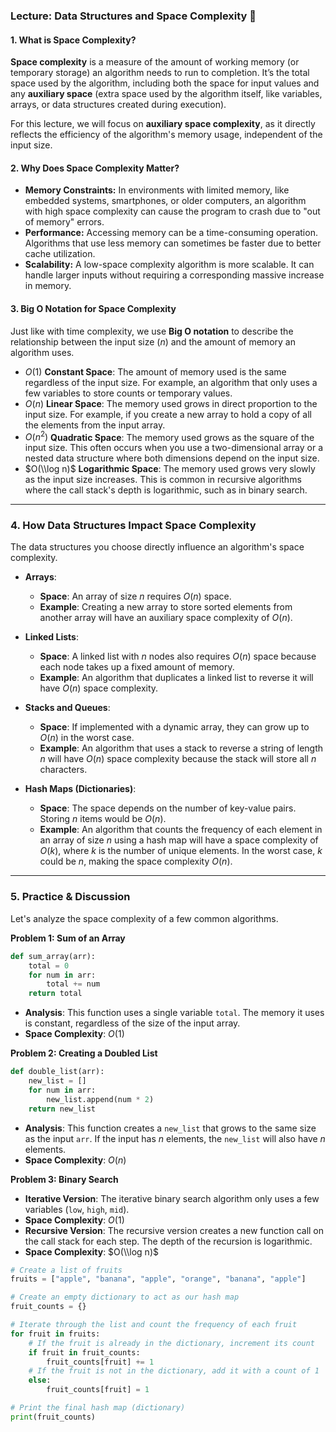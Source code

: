 ### **Lecture: Data Structures and Space Complexity** 🧠

#### **1. What is Space Complexity?**

**Space complexity** is a measure of the amount of working memory (or temporary storage) an algorithm needs to run to completion. It’s the total space used by the algorithm, including both the space for input values and any **auxiliary space** (extra space used by the algorithm itself, like variables, arrays, or data structures created during execution).

For this lecture, we will focus on **auxiliary space complexity**, as it directly reflects the efficiency of the algorithm's memory usage, independent of the input size.

#### **2. Why Does Space Complexity Matter?**

* **Memory Constraints:** In environments with limited memory, like embedded systems, smartphones, or older computers, an algorithm with high space complexity can cause the program to crash due to "out of memory" errors.
* **Performance:** Accessing memory can be a time-consuming operation. Algorithms that use less memory can sometimes be faster due to better cache utilization.
* **Scalability:** A low-space complexity algorithm is more scalable. It can handle larger inputs without requiring a corresponding massive increase in memory.

#### **3. Big O Notation for Space Complexity**

Just like with time complexity, we use **Big O notation** to describe the relationship between the input size ($n$) and the amount of memory an algorithm uses.

* $O(1)$ **Constant Space**: The amount of memory used is the same regardless of the input size. For example, an algorithm that only uses a few variables to store counts or temporary values.
* $O(n)$ **Linear Space**: The memory used grows in direct proportion to the input size. For example, if you create a new array to hold a copy of all the elements from the input array.
* $O(n^2)$ **Quadratic Space**: The memory used grows as the square of the input size. This often occurs when you use a two-dimensional array or a nested data structure where both dimensions depend on the input size.
* $O(\\log n)$ **Logarithmic Space**: The memory used grows very slowly as the input size increases. This is common in recursive algorithms where the call stack's depth is logarithmic, such as in binary search.

-----

### **4. How Data Structures Impact Space Complexity**

The data structures you choose directly influence an algorithm's space complexity.

* **Arrays**:

    * **Space**: An array of size $n$ requires $O(n)$ space.
    * **Example**: Creating a new array to store sorted elements from another array will have an auxiliary space complexity of $O(n)$.

* **Linked Lists**:

    * **Space**: A linked list with $n$ nodes also requires $O(n)$ space because each node takes up a fixed amount of memory.
    * **Example**: An algorithm that duplicates a linked list to reverse it will have $O(n)$ space complexity.

* **Stacks and Queues**:

    * **Space**: If implemented with a dynamic array, they can grow up to $O(n)$ in the worst case.
    * **Example**: An algorithm that uses a stack to reverse a string of length $n$ will have $O(n)$ space complexity because the stack will store all $n$ characters.

* **Hash Maps (Dictionaries)**:

    * **Space**: The space depends on the number of key-value pairs. Storing $n$ items would be $O(n)$.
    * **Example**: An algorithm that counts the frequency of each element in an array of size $n$ using a hash map will have a space complexity of $O(k)$, where $k$ is the number of unique elements. In the worst case, $k$ could be $n$, making the space complexity $O(n)$.

-----

### **5. Practice & Discussion**

Let's analyze the space complexity of a few common algorithms.

**Problem 1: Sum of an Array**

```python
def sum_array(arr):
    total = 0
    for num in arr:
        total += num
    return total
```

* **Analysis**: This function uses a single variable `total`. The memory it uses is constant, regardless of the size of the input array.
* **Space Complexity**: $O(1)$

**Problem 2: Creating a Doubled List**

```python
def double_list(arr):
    new_list = []
    for num in arr:
        new_list.append(num * 2)
    return new_list
```

* **Analysis**: This function creates a `new_list` that grows to the same size as the input `arr`. If the input has $n$ elements, the `new_list` will also have $n$ elements.
* **Space Complexity**: $O(n)$

**Problem 3: Binary Search**

* **Iterative Version**: The iterative binary search algorithm only uses a few variables (`low`, `high`, `mid`).
* **Space Complexity**: $O(1)$
* **Recursive Version**: The recursive version creates a new function call on the call stack for each step. The depth of the recursion is logarithmic.
* **Space Complexity**: $O(\\log n)$


```python
# Create a list of fruits
fruits = ["apple", "banana", "apple", "orange", "banana", "apple"]

# Create an empty dictionary to act as our hash map
fruit_counts = {}

# Iterate through the list and count the frequency of each fruit
for fruit in fruits:
    # If the fruit is already in the dictionary, increment its count
    if fruit in fruit_counts:
        fruit_counts[fruit] += 1
    # If the fruit is not in the dictionary, add it with a count of 1
    else:
        fruit_counts[fruit] = 1

# Print the final hash map (dictionary)
print(fruit_counts)
```
